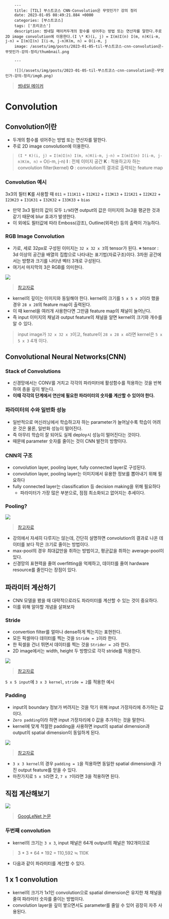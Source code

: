 

        ---
        title: [TIL] 부스트코스 CNN-Convolution은 무엇인가? 강의 정리
        date: 2023-01-05 08:49:21.884 +0000
        categories: [부스트코스]
        tags: ['프리코스']
        description: 썸네일 메이커두개의 함수를 섞어주는 방법 또는 연산자를 말한다.주로 2D image convolution에 이용한다.(I \* K)(i, j) = Σ(m)Σ(n) I(m, n)K(i-m, j-n) = Σ(m)Σ(n) I(i-m, j-n)K(m, n) = O(i-m, j
        image: /assets/img/posts/2023-01-05-til-부스트코스-cnn-convolution은-무엇인가-강의-정리/thumbnail.png
        
        ---

        ![](/assets/img/posts/2023-01-05-til-부스트코스-cnn-convolution은-무엇인가-강의-정리/img0.png)
> [썸네일 메이커](https://ye-yo.github.io/thumbnail-maker/)

# Convolution

## Convolution이란

- 두개의 함수를 섞어주는 방법 또는 연산자를 말한다.
- 주로 2D image convolution에 이용한다.

> `(I * K)(i, j) = Σ(m)Σ(n) I(m, n)K(i-m, j-n) = Σ(m)Σ(n) I(i-m, j-n)K(m, n)` = O(i-m, j-n)
> **I** : 전체 이미지 공간
> **K** : 적용하고자 하는 convolution filter(kernel)
> **O** : convolution의 결과로 출력되는 feature map

### Convolution 예시

3x3의 필터 **K**를 사용할 때
`O11` = `I11K11` + `I12K12` + `I13K13` + `I21K21` + `I22K22` + `I23K23` + `I31K31` + `I32K32` + `I33K33` + `bias`

- 만약 3x3 필터의 값이 모두 `1/9`라면 output의 값은 이미지의 3x3을 평균한 것과 같기 때문에 blur 효과가 발생한다.
- 이 외에도 필터값에 따라 Emboss(강조), Outline(외곽선) 등의 출력이 가능하다.

### RGB Image Convolution

- 가로, 세로 32px로 구성된 이미지는 `32 x 32 x 3`의 tensor가 된다.
	※ tensor : 3d 이상의 공간을 배열의 집합으로 나타내는 표기법(자료구조)이다. 3차원 공간에서는 방향과 크기를 나타낸 벡터 3개로 구성된다.
- 여기서 마지막의 3은 RGB를 의미한다.
    
![](/assets/img/posts/2023-01-05-til-부스트코스-cnn-convolution은-무엇인가-강의-정리/img1.png)
> [참고자료](http://aispiration.com/deep-learning/tensorflow-data-structure.html)

- kernel의 깊이는 이미지와 동일해야 한다. kernel의 크기를 `5 x 5 x 3`이라 했을 경우 `28 x 28`의 feature map이 출력된다.
- 이 때 kernel을 여러개 사용한다면 그만큼 feature map의 채널이 늘어난다.
- 즉 input 이미지의 채널과 output feature의 채널을 알면 kernel의 크기와 개수를 알 수 있다.

> input image가 `32 x 32 x 3`이고, feature이 `28 x 28 x 4`라면 kernel은 `5 x 5 x 3` 4개 이다.

## Convolutional Neural Networks(CNN)

### Stack of Convolutions

- 신경망에서는 CONV를 거치고 각각의 파라미터에 활성함수를 적용하는 것을 반복하여 층을 깊이 쌓는다.
- **이때 각각의 단계에서 연산에 필요한 파라미터의 숫자를 계산할 수 있어야 한다.**

### 파라미터의 수와 일반화 성능

- 일반적으로 머신러닝에서 학습하고자 하는 parameter가 늘어날수록 학습이 어려운 것은 물론, 일반화 성능이 떨어진다.
- 즉 아무리 학습이 잘 되어도 실제 deploy시 성능이 떨어진다는 것이다.
- 때문에 parameter 숫자를 줄이는 것이 CNN 발전의 방향이다.

### CNN의 구조

- convolution layer, pooling layer, fully connected layer로 구성된다.
- convolution layer, pooling layer는 이미지에서 유용한 정보를 뽑아내기 위해 필요하다
- fully connected layer는 classification 등 decision making을 위해 필요하다
	- 파라미터가 가장 많은 부분으로, 점점 최소화되고 없어지는 추세이다.
    
### Pooling?

![](/assets/img/posts/2023-01-05-til-부스트코스-cnn-convolution은-무엇인가-강의-정리/img2.png)

> [참고자료](https://paperswithcode.com/method/max-pooling)

- 강의에서 자세히 다루지는 않는데, 간단히 설명하면 convolution의 결과로 나온 데이터를 보다 작은 크기로 줄이는 방법이다.
- max-pool의 경우 최대값만을 취하는 방법이고, 평균값을 취하는 average-pool이 있다.
- 신경망의 표현력을 줄여 overfitting을 억제하고, 데이터를 줄여 hardware resource를 줄인다는 장점이 있다.

## 파라미터 계산하기

- CNN 모델을 봤을 때 대략적으로라도 파라미터를 계산할 수 있는 것이 중요하다.
- 이를 위해 알야할 개념을 살펴보자

### Stride

- convertion filter를 얼마나 dense하게 찍는지는 표현한다.
- 모든 픽셀마다 데이터를 찍는 것을 `Stride = 1`이라 한다.
- 한 픽셀을 건너 뛰면서 데이터를 찍는 것을 `Strider = 2`라 한다.
- 2D image에서는 width, height 두 방향으로 각각 stride를 적용한다.

![](/assets/img/posts/2023-01-05-til-부스트코스-cnn-convolution은-무엇인가-강의-정리/img3.png)

> [참고자료](https://towardsdatascience.com/types-of-convolutions-in-deep-learning-717013397f4d)

`5 x 5 input`에 `3 x 3 kernel`, `stride = 2`를 적용한 예시

### Padding

- input의 boundary 정보가 버려지는 것을 막기 위해 input 가장자리에 추가하는 값이다.
- `Zero padding`이라 하면 input 가장자리에 0 값을 추가하는 것을 말한다.
- kernel에 맞게 적절한 padding을 사용하면 input의 spatial dimension과 output의 spatial dimension이 동일하게 된다.

![](/assets/img/posts/2023-01-05-til-부스트코스-cnn-convolution은-무엇인가-강의-정리/img4.png)

> [참고자료](https://deepai.org/machine-learning-glossary-and-terms/padding)

- `3 x 3 kernel`의 경우 `padding = 1`을 적용하면 동일한 spatial dimension을 가진 output feature를 얻을 수 있다.
- 마찬가지로 `5 x 5`라면 2, `7 x 7`이라면 3을 적용하면 된다.

## 직접 계산해보기

![](/assets/img/posts/2023-01-05-til-부스트코스-cnn-convolution은-무엇인가-강의-정리/img5.png)
> [GoogLeNet 논문](https://static.googleusercontent.com/media/research.google.com/en//pubs/archive/43022.pdf)

### 두번째 convolution

- kernel의 크기는 `3 x 3`, input 채널은 64개 output의 채널은 192개이므로

> 3 * 3 * 64 * 192 = 110,592 ≒ 110K

- 다음과 같이 파라미터를 계산할 수 있다.

## 1 x 1 convolution

- kernel의 크기가 1x1인 convolution으로 spatial dimension은 유지한 채 채널을 줄여 파라미터 숫자를 줄이는 방법이다.
- convolution layer을 깊이 쌓으면서도 parameter를 줄일 수 있어 굉장히 자주 사용된다.

        